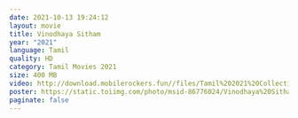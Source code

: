 ```yaml
---
date: 2021-10-13 19:24:12
layout: movie
title: Vinodhaya Sitham
year: "2021"
language: Tamil
quality: HD
category: Tamil Movies 2021
size: 400 MB
video: http://download.mobilerockers.fun//files/Tamil%202021%20Collection/Vinodhaya%20Sitham%20(2021)/Vinodhaya%20Sitham%20(2021)%20Full%20Movies/Vinodhaya%20Sitham%20(2021)%20HDRip/Vinodhaya%20Sitham%20(2021)%20HDRip%20Single%20Part.mp4
poster: https://static.toiimg.com/photo/msid-86776024/Vinodhaya%20Sitham.jpg?86776024
paginate: false
---
```

